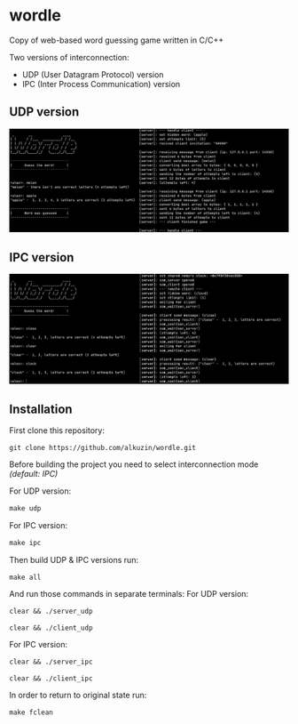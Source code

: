 # wordle
Copy of web-based word guessing game written in C/C++

Two versions of interconnection:
- UDP (User Datagram Protocol) version
- IPC (Inter Process Communication) version

## UDP version
<img src="res/wordle_udp_version.png">

## IPC version
<img src="res/wordle_ipc_version.png">

## Installation
First clone this repository:
```console
git clone https://github.com/alkuzin/wordle.git
```
Before building the project you need to select interconnection mode *(default: IPC)*

For UDP version:
```cpp
make udp
```

For IPC version:
```cpp
make ipc
```

Then build UDP & IPC versions run:
```console
make all
```

And run those commands in separate terminals:
For UDP version:
```console
clear && ./server_udp
```
```console
clear && ./client_udp
```

For IPC version:
```console
clear && ./server_ipc
```
```console
clear && ./client_ipc
```

In order to return to original state run:
```console
make fclean
```
